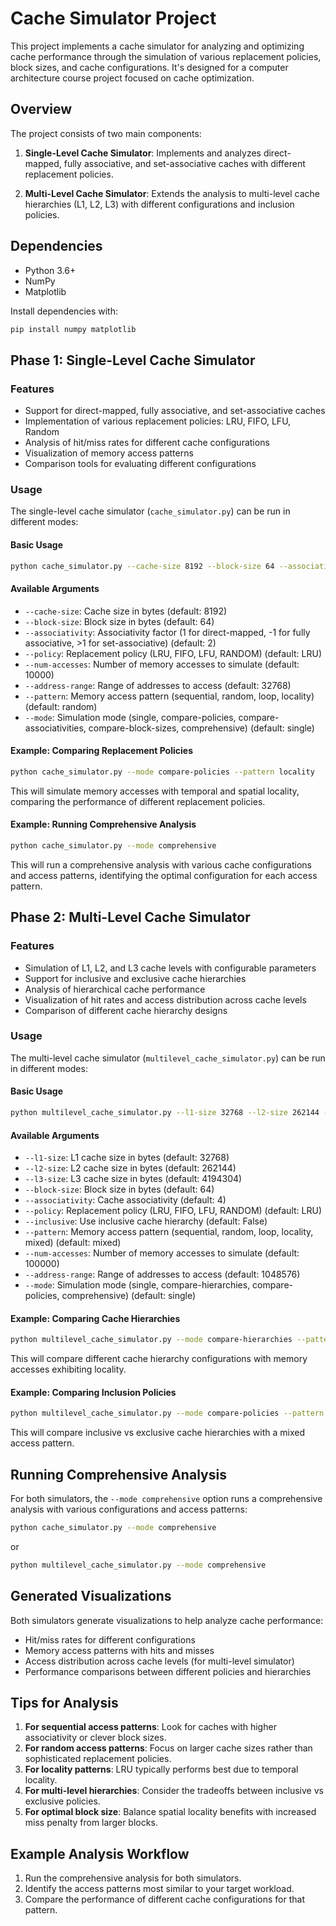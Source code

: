 # Cache Simulator Project

This project implements a cache simulator for analyzing and optimizing cache performance through the simulation of various replacement policies, block sizes, and cache configurations. It's designed for a computer architecture course project focused on cache optimization.

## Overview

The project consists of two main components:

1. **Single-Level Cache Simulator**: Implements and analyzes direct-mapped, fully associative, and set-associative caches with different replacement policies.

2. **Multi-Level Cache Simulator**: Extends the analysis to multi-level cache hierarchies (L1, L2, L3) with different configurations and inclusion policies.

## Dependencies

- Python 3.6+
- NumPy
- Matplotlib

Install dependencies with:
```bash
pip install numpy matplotlib
```

## Phase 1: Single-Level Cache Simulator

### Features

- Support for direct-mapped, fully associative, and set-associative caches
- Implementation of various replacement policies: LRU, FIFO, LFU, Random
- Analysis of hit/miss rates for different cache configurations
- Visualization of memory access patterns
- Comparison tools for evaluating different configurations

### Usage

The single-level cache simulator (`cache_simulator.py`) can be run in different modes:

#### Basic Usage

```bash
python cache_simulator.py --cache-size 8192 --block-size 64 --associativity 2 --policy LRU
```

#### Available Arguments

- `--cache-size`: Cache size in bytes (default: 8192)
- `--block-size`: Block size in bytes (default: 64)
- `--associativity`: Associativity factor (1 for direct-mapped, -1 for fully associative, >1 for set-associative) (default: 2)
- `--policy`: Replacement policy (LRU, FIFO, LFU, RANDOM) (default: LRU)
- `--num-accesses`: Number of memory accesses to simulate (default: 10000)
- `--address-range`: Range of addresses to access (default: 32768)
- `--pattern`: Memory access pattern (sequential, random, loop, locality) (default: random)
- `--mode`: Simulation mode (single, compare-policies, compare-associativities, compare-block-sizes, comprehensive) (default: single)

#### Example: Comparing Replacement Policies

```bash
python cache_simulator.py --mode compare-policies --pattern locality
```

This will simulate memory accesses with temporal and spatial locality, comparing the performance of different replacement policies.

#### Example: Running Comprehensive Analysis

```bash
python cache_simulator.py --mode comprehensive
```

This will run a comprehensive analysis with various cache configurations and access patterns, identifying the optimal configuration for each access pattern.

## Phase 2: Multi-Level Cache Simulator

### Features

- Simulation of L1, L2, and L3 cache levels with configurable parameters
- Support for inclusive and exclusive cache hierarchies
- Analysis of hierarchical cache performance
- Visualization of hit rates and access distribution across cache levels
- Comparison of different cache hierarchy designs

### Usage

The multi-level cache simulator (`multilevel_cache_simulator.py`) can be run in different modes:

#### Basic Usage

```bash
python multilevel_cache_simulator.py --l1-size 32768 --l2-size 262144 --l3-size 4194304 --block-size 64 --associativity 4 --policy LRU
```

#### Available Arguments

- `--l1-size`: L1 cache size in bytes (default: 32768)
- `--l2-size`: L2 cache size in bytes (default: 262144)
- `--l3-size`: L3 cache size in bytes (default: 4194304)
- `--block-size`: Block size in bytes (default: 64)
- `--associativity`: Cache associativity (default: 4)
- `--policy`: Replacement policy (LRU, FIFO, LFU, RANDOM) (default: LRU)
- `--inclusive`: Use inclusive cache hierarchy (default: False)
- `--pattern`: Memory access pattern (sequential, random, loop, locality, mixed) (default: mixed)
- `--num-accesses`: Number of memory accesses to simulate (default: 100000)
- `--address-range`: Range of addresses to access (default: 1048576)
- `--mode`: Simulation mode (single, compare-hierarchies, compare-policies, comprehensive) (default: single)

#### Example: Comparing Cache Hierarchies

```bash
python multilevel_cache_simulator.py --mode compare-hierarchies --pattern locality
```

This will compare different cache hierarchy configurations with memory accesses exhibiting locality.

#### Example: Comparing Inclusion Policies

```bash
python multilevel_cache_simulator.py --mode compare-policies --pattern mixed
```

This will compare inclusive vs exclusive cache hierarchies with a mixed access pattern.

## Running Comprehensive Analysis

For both simulators, the `--mode comprehensive` option runs a comprehensive analysis with various configurations and access patterns:

```bash
python cache_simulator.py --mode comprehensive
```

or

```bash
python multilevel_cache_simulator.py --mode comprehensive
```

## Generated Visualizations

Both simulators generate visualizations to help analyze cache performance:

- Hit/miss rates for different configurations
- Memory access patterns with hits and misses
- Access distribution across cache levels (for multi-level simulator)
- Performance comparisons between different policies and hierarchies

## Tips for Analysis

1. **For sequential access patterns**: Look for caches with higher associativity or clever block sizes.
2. **For random access patterns**: Focus on larger cache sizes rather than sophisticated replacement policies.
3. **For locality patterns**: LRU typically performs best due to temporal locality.
4. **For multi-level hierarchies**: Consider the tradeoffs between inclusive vs exclusive policies.
5. **For optimal block size**: Balance spatial locality benefits with increased miss penalty from larger blocks.

## Example Analysis Workflow

1. Run the comprehensive analysis for both simulators.
2. Identify the access patterns most similar to your target workload.
3. Compare the performance of different cache configurations for that pattern.